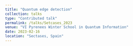 ```yaml
---
title: "Quantum edge detection"
collection: talks
type: "Contributed talk"
permalink: /talks/Setcases_2023
venue: "VI Pyrenees Winter School in Quantum Information"
date: 2023-02-16
location: "Sectases, Spain"
---
```


<!-- [More information here](http://example2.com) -->
